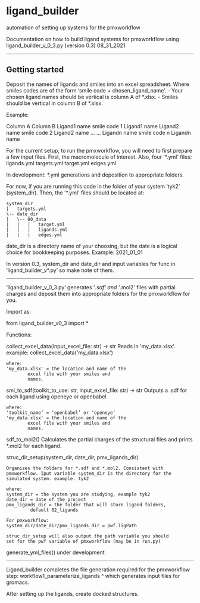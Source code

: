 # ligand_builder
automation of setting up systems for the pmxworkflow

Documentation on how to build ligand systems for pmxworkflow using
ligand_builder_v_0_3.py (version 0.3)
08_31_2021

--------------------------------------------------------------------------------
Getting started
--------------------------------------------------------------------------------

Deposit the names of ligands and smiles into an excel spreadsheet. Where smiles codes are of the form ‘smile code + chosen_ligand_name’. 
	- Your chosen ligand names should be vertical is column A of *.xlsx. 
	- Smiles should be vertical in column B of *.xlsx.

Example: 

Column A			Column B
Ligand1 name		smile code 1 Ligand1 name
Ligand2 name		smile code 2 Ligand2 name
…			…
Ligandn name		smile code n Ligandn name


For the current setup, to run the pmxworkflow, you will need to first prepare a few input files. First, the macromolecule of interest. Also, four '*.yml' files:
	ligands.yml
	targets.yml
	target.yml
  edges.yml

In development: *.yml generations and deposition to appropriate folders. 

For now, if you are running this code in the folder of your system ‘tyk2’ (system_dir). Then, the '*.yml' files should be located at:

	system_dir
	|   targets.yml
	\-- date_dir
	|   \-- 00_data
	|   |	|   target.yml
	|   |	|   ligands.yml
	|   |	|   edges.yml
	
	
date_dir is a directory name of your choosing, but the date is a logical choice for bookkeeping purposes. Example: 2021_01_01

In version 0.3, system_dir and date_dir and input variables for func in ‘ligand_builder_v*.py’ so make note of them. 

--------------------------------------------------------------------------------


‘ligand_builder_v_0_3.py’ generates '*.sdf' and '*.mol2' files with partial charges and deposit them into appropriate folders for the pmxworkflow for you. 

Import as:

from ligand_builder_v0_3 import *


Functions:

collect_excel_data(input_excel_file: str) -> str
	Reads in 'my_data.xlsx'.
	example: collect_excel_data('my_data.xlsx')

	where:
	'my_data.xlsx' = the location and name of the
			excel file with your smiles and
			names.

smi_to_sdf(toolkit_to_use: str, input_excel_file: str) -> str
	Outputs a .sdf for each ligand using openeye or openbabel

	where:
	‘toolkit_name’ = ‘openbabel’ or ‘openeye’
	'my_data.xlsx' = the location and name of the
			excel file with your smiles and
			names.


sdf_to_mol2()
	Calculates the partial charges of the structural files
    	and prints *.mol2 for each ligand.


struc_dir_setup(system_dir, date_dir, pmx_ligands_dir)
	
	Organizes the folders for *.sdf and *.mol2. Consistent with
	pmxworkflow. Iput variable system_dir is the directory for the
	simulated system. example: tyk2

	where:
	system_dir = the system you are studying, example tyk2
	date_dir = date of the project
	pmx_ligands_dir = the folder that will store ligand folders,
			 default 02_ligands

	For pmxworkflow: 
	system_dir/date_dir/pmx_ligands_dir = pwf.ligPath
	
	struc_dir_setup will also output the path variable you should 
	set for the pwf variable of pmxworkflow (may be in run.py)
    
	

generate_yml_files()
	under development


--------------------------------------------------------------------------------
Ligand_builder completes the file generation required for the pmxworkflow step:
	workflow1_parameterize_ligands
  ^ which generates input files for gromacs. 

After setting up the ligands, create docked structures.
